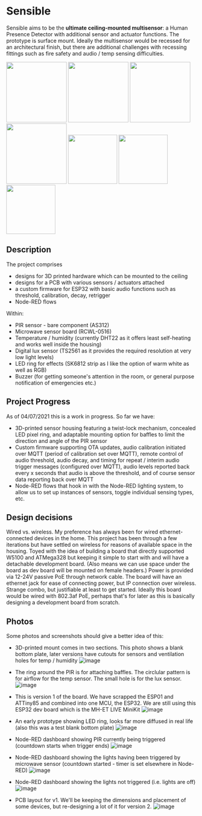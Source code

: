 # Sensible
Sensible aims to be the **ultimate ceiling-mounted multisensor**: a Human Presence Detector with additional sensor and actuator functions. The prototype is surface mount. Ideally the multisensor would be recessed for an architectural finish, but there are additional challenges with recessing fittings such as fire safety and audio / temp sensing difficulties.

<img src="https://user-images.githubusercontent.com/7063284/124400552-410a9480-dd1b-11eb-9708-7633617143a6.png" height="160"> <img src="https://user-images.githubusercontent.com/7063284/124400554-4536b200-dd1b-11eb-9c35-615c648f231c.png" height="160"> <img src="https://user-images.githubusercontent.com/7063284/124400537-23d5c600-dd1b-11eb-94f4-8139c80127df.png" height="160"> <img src="https://user-images.githubusercontent.com/7063284/124400960-43bab900-dd1e-11eb-9f59-2d8a473cccd0.png" height="160">
<img src="https://user-images.githubusercontent.com/7063284/124400774-ed00af80-dd1c-11eb-868f-a861e379b630.png" height="130">
<img src="https://user-images.githubusercontent.com/7063284/124400753-c93d6980-dd1c-11eb-80c2-6408d4570f2e.png" height="130">
<img src="https://user-images.githubusercontent.com/7063284/124400791-20433e80-dd1d-11eb-9c62-123b372b53a2.png" height="130">



Description
---
The project comprises
- designs for 3D printed hardware which can be mounted to the ceiling
- designs for a PCB with various sensors / actuators attached
- a custom firmware for ESP32 with basic audio functions such as threshold, calibration, decay, retrigger
- Node-RED flows

Within:
- PIR sensor - bare component (AS312)
- Microwave sensor board (RCWL-0516)
- Temperature / humidity (currently DHT22 as it offers least self-heating and works well inside the housing) 
- Digital lux sensor (TS2561 as it provides the required resolution at very low light levels)
- LED ring for effects (SK6812 strip as I like the option of warm white as well as RGB) 
- Buzzer (for getting someone's attention in the room, or general purpose notification of emergencies etc.)

Project Progress
---
As of 04/07/2021 this is a work in progress. So far we have:
- 3D-printed sensor housing featuring a twist-lock mechanism, concealed LED pixel ring, and adaptable mounting option for baffles to limit the direction and angle of the PIR sensor
- Custom firmware supporting OTA updates, audio calibration initiated over MQTT (period of calibration set over MQTT), remote control of audio threshold, audio decay, and timing for repeat / interim audio trigger messages (configured over MQTT), audio levels reported back every x seconds that audio is above the threshold, and of course sensor data reporting back over MQTT
- Node-RED flows that hook in with the Node-RED lighting system, to allow us to set up instances of sensors, toggle individual sensing types, etc.

Design decisions
---
Wired vs. wireless. My preference has always been for wired ethernet-connected devices in the home. This project has been through a few iterations but have settled on wireless for reasons of available space in the housing. Toyed with the idea of building a board that directly supported W5100 and ATMega328 but keeping it simple to start with and will have a detachable development board. (Also means we can use space under the board as dev board will be mounted on female headers.) Power is provided via 12-24V passive PoE through network cable. The board will have an ethernet jack for ease of connecting power, but IP connection over wireless. Strange combo, but justifiable at least to get started. Ideally this board would be wired with 802.3af PoE, perhaps that's for later as this is basically designing a development board from scratch.

Photos
---
Some photos and screenshots should give a better idea of this:

- 3D-printed mount comes in two sections. This photo shows a blank bottom plate, later versions have cutouts for sensors and ventilation holes for temp / humidity
![image](https://user-images.githubusercontent.com/7063284/124400548-3a7c1d00-dd1b-11eb-83af-9982363ea7dc.png)

- The ring around the PIR is for attaching baffles. The circlular pattern is for airflow for the temp sensor. The small hole is for the lux sensor.
![image](https://user-images.githubusercontent.com/7063284/124400552-410a9480-dd1b-11eb-9708-7633617143a6.png)

- This is version 1 of the board. We have scrapped the ESP01 and ATTiny85 and combined into one MCU, the ESP32. We are still using this ESP32 dev board which is the MH-ET LIVE MiniKit
![image](https://user-images.githubusercontent.com/7063284/124400554-4536b200-dd1b-11eb-9c35-615c648f231c.png)

- An early prototype showing LED ring, looks far more diffused in real life (also this was a test blank bottom plate)
![image](https://user-images.githubusercontent.com/7063284/124400537-23d5c600-dd1b-11eb-94f4-8139c80127df.png)

- Node-RED dashboard showing PIR currently being triggered (countdown starts when trigger ends)
![image](https://user-images.githubusercontent.com/7063284/124400774-ed00af80-dd1c-11eb-868f-a861e379b630.png)

- Node-RED dashboard showing the lights having been triggered by microwave sensor (countdown started - timer is set elsewhere in Node-RED)
![image](https://user-images.githubusercontent.com/7063284/124400753-c93d6980-dd1c-11eb-80c2-6408d4570f2e.png)

- Node-RED dashboard showing the lights not triggered (i.e. lights are off)
![image](https://user-images.githubusercontent.com/7063284/124400791-20433e80-dd1d-11eb-9c62-123b372b53a2.png)

- PCB layout for v1. We'll be keeping the dimensions and placement of some devices, but re-designing a lot of it for version 2.
![image](https://user-images.githubusercontent.com/7063284/124400960-43bab900-dd1e-11eb-9f59-2d8a473cccd0.png)

